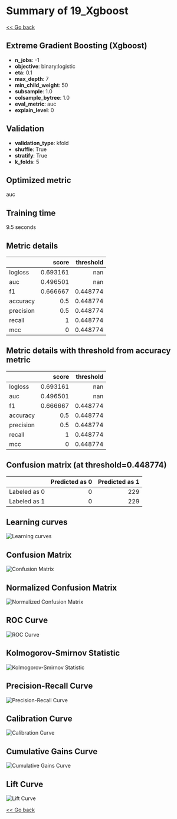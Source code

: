 # Summary of 19_Xgboost

[<< Go back](../README.md)


## Extreme Gradient Boosting (Xgboost)
- **n_jobs**: -1
- **objective**: binary:logistic
- **eta**: 0.1
- **max_depth**: 7
- **min_child_weight**: 50
- **subsample**: 1.0
- **colsample_bytree**: 1.0
- **eval_metric**: auc
- **explain_level**: 0

## Validation
 - **validation_type**: kfold
 - **shuffle**: True
 - **stratify**: True
 - **k_folds**: 5

## Optimized metric
auc

## Training time

9.5 seconds

## Metric details
|           |    score |   threshold |
|:----------|---------:|------------:|
| logloss   | 0.693161 |  nan        |
| auc       | 0.496501 |  nan        |
| f1        | 0.666667 |    0.448774 |
| accuracy  | 0.5      |    0.448774 |
| precision | 0.5      |    0.448774 |
| recall    | 1        |    0.448774 |
| mcc       | 0        |    0.448774 |


## Metric details with threshold from accuracy metric
|           |    score |   threshold |
|:----------|---------:|------------:|
| logloss   | 0.693161 |  nan        |
| auc       | 0.496501 |  nan        |
| f1        | 0.666667 |    0.448774 |
| accuracy  | 0.5      |    0.448774 |
| precision | 0.5      |    0.448774 |
| recall    | 1        |    0.448774 |
| mcc       | 0        |    0.448774 |


## Confusion matrix (at threshold=0.448774)
|              |   Predicted as 0 |   Predicted as 1 |
|:-------------|-----------------:|-----------------:|
| Labeled as 0 |                0 |              229 |
| Labeled as 1 |                0 |              229 |

## Learning curves
![Learning curves](learning_curves.png)
## Confusion Matrix

![Confusion Matrix](confusion_matrix.png)


## Normalized Confusion Matrix

![Normalized Confusion Matrix](confusion_matrix_normalized.png)


## ROC Curve

![ROC Curve](roc_curve.png)


## Kolmogorov-Smirnov Statistic

![Kolmogorov-Smirnov Statistic](ks_statistic.png)


## Precision-Recall Curve

![Precision-Recall Curve](precision_recall_curve.png)


## Calibration Curve

![Calibration Curve](calibration_curve_curve.png)


## Cumulative Gains Curve

![Cumulative Gains Curve](cumulative_gains_curve.png)


## Lift Curve

![Lift Curve](lift_curve.png)



[<< Go back](../README.md)
